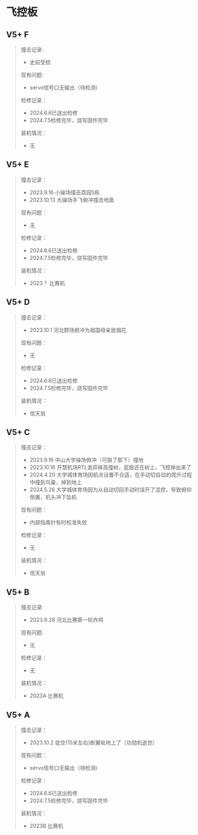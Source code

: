 # 飞控板

## V5+ F
> 撞击记录:
> - 史前受损
>
> 现有问题:
> - servo信号口无输出（待检测）
>
> 检修记录：
> - 2024.6.6已送出检修
> - 2024.7.5检修完毕，烧写固件完毕
>
> 装机情况：
> - 无

## V5+ E
> 撞击记录：
> - 2023.9.16  小操场撞击荔园5栋
> - 2023.10.13 大操场手飞俯冲撞击地面
> 
> 现有问题：
> - 无
>
> 检修记录：
> - 2024.6.6已送出检修
> - 2024.7.5检修完毕，烧写固件完毕
> 
> 装机情况：
> - 2023？ 比赛机

## V5+ D
> 撞击记录：
> - 2023.10.1 河北野场俯冲为祖国母亲放烟花
> 
> 现有问题：
> - 无
>
> 检修记录：
> - 2024.6.6已送出检修
> - 2024.7.5检修完毕，烧写固件完毕
> 
> 装机情况：
> - 信天翁

## V5+ C
> 撞击记录：
> - 2023.9.16 中山大学操场俯冲（可狠了那下）撞地
> - 2023.10.16 开慧机场RTL诡异掉高撞树，屁股还在树上，飞控掉出来了
> - 2024.4.20 大学城体育场因航点设置不合适，在手动切自动的爬升过程中撞到鸟巢，掉到地上
> - 2024.5.26 大学城体育场因为从自动切回手动时误开了混控，导致俯仰倒置，机头冲下坠机
> 
> 现有问题：
> - 内部指南针有时校准失败
>
> 检修记录：
> - 无
>   
> 装机情况：
> - 信天翁

## V5+ B
> 撞击记录:
> - 2023.9.28 河北比赛第一轮炸鸡
> 
> 现有问题:
> - 无
>
> 检修记录：
> - 无
>
> 装机情况：
> - 2023A 比赛机

## V5+ A
> 撞击记录：
> - 2023.10.2 低空(15米左右)断翼呲地上了（功勋机逝世）
> 
> 现有问题：
> - servo信号口无输出（待检测）
>
> 检修记录：
> - 2024.6.6已送出检修
> - 2024.7.5检修完毕，烧写固件完毕
>
> 装机情况：
> - 2023B 比赛机
